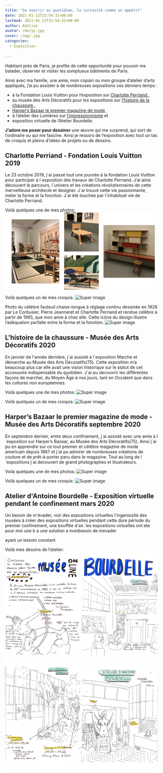```yaml
---
title: "Se nourrir au quotidien, la curiosité comme un appétit"
date: 2021-01-12T23:54:31+08:00
lastmod: 2021-01-12T23:54:31+08:00
author: Adeline
avatar: /me/yy.jpg
cover: /img/.jpg
categories:
  - Exposition

---
```



<!--more-->

Habitant près de Paris, je profite de cette opportunité pour pouvoir me balader, observer et visiter les somptueux bâtiments de Paris. 

Ainsi avec ma famille, une amie, mon copain ou mon groupe d’atelier d’arts appliqués, j’ai pu assister à de nombreuses expositions ces derniers temps : 
- à la Fondation Louis Vuitton pour l’exposition sur <ins> Charlotte Perriand </ins>, 
- au musée des Arts Décoratifs pour les expositions sur <ins> l’histoire de la chaussure </ins> ,
- <ins>Harper’s Bazaar le premier magazine de mode</ins> , 
- à l’atelier des Lumières sur <ins> l’impressionnisme</ins> et
- exposition virtuelle de l’Atelier Bourdelle.

**J’adore me poser pour dessiner** une œuvre qui me surprend, qui sort de l’ordinaire ou qui me fascine. Ainsi je ressors de l’exposition avec tout un tas de croquis et pleins d’idées de projets ou de dessins.



## Charlotte Perriand - Fondation Louis Vuitton 2019

Le 23 octobre 2019, j´ai passé tout une journée à la fondation Louis Vuitton pour participer à l´exposition des travaux de Charlotte Perriand. J’ai ainsi découvert le parcours, l´univers et les créations révolutionnaires de cette merveilleuse architecte et designer.    J´ai trouvé cette vie passionnante, méler la forme et la fonction. J´ai été touchée par l´inhabituel vie de Charlotte Perriand.

Voilà quelques une de mes photos:
![Super image](/img/expo_charlotte_photo.jpg)

Voilà quelques un de mes croquis:
![Super image](/img/.jpg)

Photo du célèbre fauteuil chaise-longue à réglage continu dessinée en 1928 par Le Corbusier, Pierre Jeanneret et Charlotte Perriand et rendue célèbre à partir de 1965, que mon amie à chez elle. Cette icône du design illustre l’adéquation parfaite entre la forme et la fonction. 
![Super image](/img/.jpg)


## L'histoire de la chaussure - Musée des Arts Décoratifs 2020

En janvier de l'année dernière, j´ai assisté à l´exposition Marche et démarche au Musée des Arts Décoratifs(75). Cette exposition m’a beaucoup plus car elle avait une vision historique sur le statut de cet accessoire indispensable du quotidien. J´ai pu decouvrir les différentes façons de marcher, du Moyen Âge à nos jours, tant en Occident que dans les cultures non européennes. 

Voilà quelques une de mes photos:
![Super image](/img/.jpg)

Voilà quelques un de mes croquis:
![Super image](/img/.jpg)


##  Harper’s Bazaar le premier magazine de mode - Musée des Arts Décoratifs septembre 2020

En septembre dernier, entre deux confinement, j´ai assisté avec une amie à l´exposition sur Harper’s Bazaar, au Musée des Arts Décoratifs(75). Ainsi j´ai pu en apprendre sur ce tout premier et célèbre magazine de mode americain depuis 1867 et j´ai pu admirer de nombreuses créations de couture et de prêt-à-porter paru dans le magazine. Tout au long de l´expositions j´ai decouvert de grand photographes et illustrateurs.


Voilà quelques une de mes photos:
![Super image](/img/.jpg)

Voilà quelques un de mes croquis:
![Super image](/img/.jpg)


## Atelier d'Antoine Bourdelle - Exposition virtuelle pendant le confinement mars 2020

Un besoin de m'évader, voir des expositions virtuelles 
l'ingeniosité des musées à créer des expositions virtuelles pendant cette dure période du premier confinement, une bouffée d'air. 
les expositions virtuelles ont ete pour moi une b a une solution a monbesoin de mevader

ayant un besoin constant 

Voilà mes dessins de l’atelier:
![Super image](/img/bourdelle_carnet1.jpg)
![Super image](/img/bourdelle_carnet2.jpg)


